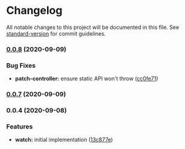 # Changelog

All notable changes to this project will be documented in this file. See [standard-version](https://github.com/conventional-changelog/standard-version) for commit guidelines.

### [0.0.8](https://github.com/bigopon/aurelia-watch-decorator/compare/0.0.7...0.0.8) (2020-09-09)


### Bug Fixes

* **patch-controller:** ensure static API won't throw ([cc0fe71](https://github.com/bigopon/aurelia-watch-decorator/commit/cc0fe7186169b0084ec700d45a7d2991168251e2))

### [0.0.7](https://github.com/bigopon/aurelia-watch-decorator/compare/0.0.6...0.0.7) (2020-09-09)

### 0.0.4 (2020-09-08)

### Features

* **watch:** initial implementation ([13c877e](https://github.com/bigopon/aurelia-watch-decorator/commit/13c877e21a1a003ce8fcb21c9af5e44ba967be0e))
